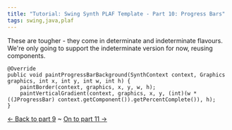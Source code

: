 ```yaml
---
title: "Tutorial: Swing Synth PLAF Template - Part 10: Progress Bars"
tags: swing,java,plaf
---
```

<p>These are tougher - they come in determinate and indeterminate flavours. We're only going to support the indeterminate version for now, reusing components.</p>

	@Override
	public void paintProgressBarBackground(SynthContext context, Graphics graphics, int x, int y, int w, int h) {
		paintBorder(context, graphics, x, y, w, h);
	    paintVerticalGradient(context, graphics, x, y, (int)(w * ((JProgressBar) context.getComponent()).getPercentComplete()), h);
	}

<p><a href="/tutorial-swing-synth-plaf-template-part-9-lists">&larr; Back to part 9</a> ~ <a href="/tutorial-swing-synth-plaf-template-part-11-targeting-styles">On to part 11 &rarr;</a></p>
